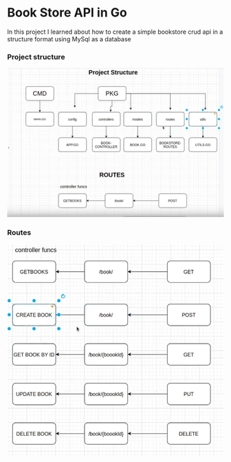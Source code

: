 ﻿# Book Store API in Go

In this project I learned about how to create a simple bookstore crud api in a structure format using MySql as  a database


### Project structure
![alt text](https://github.com/DraKen0009/bookstore-api-go/blob/main/asserts/project%20structure.png?raw=true)

### Routes
![alt text](
https://github.com/DraKen0009/bookstore-api-go/blob/main/asserts/routes.png?raw=true)
